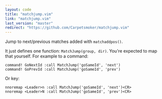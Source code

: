 ```yaml
---
layout: code
title: "matchjump.vim"
link: "matchjump.vim"
last_version: "master"
redirect: "https://github.com/Carpetsmoker/matchjump.vim"
---
```


Jump to next/previous matches added with `matchaddpos()`.

It just defines one function: `MatchJump(group, dir)`. You're expected to
map that yourself. For example to a command:

    command! GoNextId :call MatchJump('goSameId', 'next')
    command! GoPrevId :call MatchJump('goSameId', 'prev')

Or key:

    nnoremap <Leader>n :call MatchJump('goSameId', 'next')<CR>
    nnoremap <Leader>N :call MatchJump('goSameId', 'prev')<CR>
